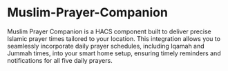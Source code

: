 # Muslim-Prayer-Companion
Muslim Prayer Companion is a HACS component built to deliver precise Islamic prayer times tailored to your location. This integration allows you to seamlessly incorporate daily prayer schedules, including Iqamah and Jummah times, into your smart home setup, ensuring timely reminders and notifications for all five daily prayers.
